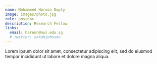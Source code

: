 ```yaml
---
name: Mohammed Haroon Dupty
image: images/photo.jpg
role: postdoc
description: Research Fellow
links:
  email: haroon@nus.edu.sg
  # twitter: sarahjohnson
---
```


Lorem ipsum dolor sit amet, consectetur adipiscing elit, sed do eiusmod tempor incididunt ut labore et dolore magna aliqua.
